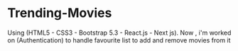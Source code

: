# Trending-Movies
Using (HTML5 - CSS3 - Bootstrap  5.3 - React.js - Next js).
Now , i'm worked on (Authentication) to handle favourite list to add and remove movies from it
